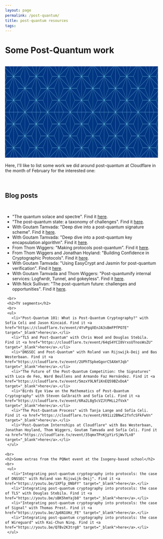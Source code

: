 ```yaml
---
layout: page
permalink: /post-quantum/
title: post-quantum resources
tags:
---
```


<div class="container">
  <div class="contact-container">
  </div>
  <div class="contact-box">
    <h1 class="about-subtitle">Some Post-Quantum work</h1>
  </div>
  <div>
    <br>
    <center><img src="/assets/lattices.jpeg" alt="Lattices image" height=300></center>
  </div>
    <p>Here, I'll like to list some work we did around post-quantum at Cloudflare in the month of February for the interested one:</p>
    <br>
    <h2>Blog posts</h2>
    <br>
    <ul>
      <li>"The quantum solace and spectre". Find it <a href="https://blog.cloudflare.com/quantum-solace-and-spectre/" target="_blank">here</a>.</li>
      <li>"The post-quantum state: a taxonomy of challenges". Find it <a href="https://blog.cloudflare.com/post-quantum-taxonomy/" target="_blank">here</a>.</li>
      <li>With Goutam Tamvada: "Deep dive into a post-quantum signature scheme". Find it <a href="https://blog.cloudflare.com/post-quantum-signatures/" target="_blank">here</a>.</li>
      <li>With Goutam Tamvada: "Deep dive into a post-quantum key encapsulation algorithm". Find it <a href="https://blog.cloudflare.com/post-quantum-key-encapsulation/" target="_blank">here</a>.</li>
      <li>From Thom Wiggers: "Making protocols post-quantum". Find it <a href="https://blog.cloudflare.com/making-protocols-post-quantum/" target="_blank">here</a>.</li>
      <li>From Thom Wiggers and Jonathan Hoyland: "Building Confidence in Cryptographic Protocols". Find it <a href="https://blog.cloudflare.com/post-quantum-formal-analysis/" target="_blank">here</a>.</li>
      <li>With Goutam Tamvada: "Using EasyCrypt and Jasmin for post-quantum verification". Find it <a href="https://blog.cloudflare.com/post-quantum-easycrypt-jasmin/" target="_blank">here</a>.</li>
      <li>With Goutam Tamvada and Thom Wiggers: "Post-quantumify internal services: Logfwrdr, Tunnel, and gokeyless". Find it <a href="https://blog.cloudflare.com/post-quantumify-cloudflare/" target="_blank">here</a>.</li>
      <li>With Nick Sullivan: "The post-quantum future: challenges and opportunities". Find it <a href="https://blog.cloudflare.com/post-quantum-future/" target="_blank">here</a>.</li>
     </ul>

     <br>
     <h2>TV segments</h2>
     <br>
     <ul>
       <li>"Post-Quantum 101: What is Post-Quantum Cryptography?" with Sofía Celi and Jason Kincaid. Find it <a href="https://cloudflare.tv/event/4YvPgqXEnJA3sBmFPfPO7E" target="_blank">here</a>.</li>
       <li>"TLS and Post-Quantum" with Chris Wood and Douglas Stebila. Find it <a href="https://cloudflare.tv/event/64qS4YCI8VrxsUTnosWsZU" target="_blank">here</a>.</li>
       <li>"DNSSEC and Post-Quantum" with Roland van Rijswijk-Deij and Bas Westerbaan. Find it <a href="https://cloudflare.tv/event/2UPhTSpkeGgorC5AXmYJqb" target="_blank">here</a>.</li>
       <li>"The Future of the Post-Quantum Competition: the Signatures" with Luca de Feo, Ward Beullens and Armando Faz Hernández. Find it <a href="https://cloudflare.tv/event/5mzxY9LNfiKnEQ59BZvDoA" target="_blank">here</a>.</li>
       <li>"Birds Eye View on the Mathematics of Post-Quantum Cryptography" with Steven Galbraith and Sofía Celi. Find it <a href="https://cloudflare.tv/event/6Ra2L8g5cVZJtPHLL2fVxk" target="_blank">here</a>.</li>
       <li>"The Post-Quantum Process" with Tanja Lange and Sofía Celi. Find it <a href="https://cloudflare.tv/event/691iz2BNwC2fnfcSFkFwVn" target="_blank">here</a>.</li>
       <li>"Post-Quantum Internships at Cloudflare" with Bas Westerbaan, Jonathan Hoyland, Thom Wiggers, Goutam Tamvada and Sofía Celi. Find it <a href="https://cloudflare.tv/event/35qmxTPnKjpYirSjWv7Ln8" target="_blank">here</a>.</li>
     </ul>

    <br>
    <h2>Some extras from the PQNet event at the Isogeny-based school</h2>
    <br>
     <ul>
       <li>"Integrating post-quantum cryptography into protocols: the case of DNSSEC" with Roland van Rijswijk-Deij". Find it <a href="https://youtu.be/1XPlp_ONbFY" target="_blank">here</a>.</li>
       <li>"Integrating post-quantum cryptography into protocols: the case of TLS" with Douglas Stebila. Find it <a href="https://youtu.be/sBK5hmYajb8" target="_blank">here</a>.</li>
       <li>"Integrating post-quantum cryptography into protocols: the case of Signal" with Thomas Prest. Find it <a href="https://youtu.be/Jp6N1UHz_FE" target="_blank">here</a>.</li>
       <li>"Integrating post-quantum cryptography into protocols: the case of Wireguard" with Kai-Chun Ning. Find it <a href="https://youtu.be/Q7Bv2K3trg8" target="_blank">here</a>.</li>
     </ul>
</div>
